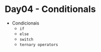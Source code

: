 # Day04 - Conditionals

* Condicionais
    * `if`
    * `else`
    * `switch`
    * `ternary operators`
